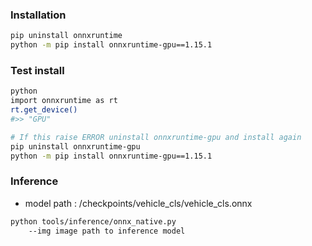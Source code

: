 ### Installation
```bash
pip uninstall onnxruntime
python -m pip install onnxruntime-gpu==1.15.1
```
### Test install
```bash
python
import onnxruntime as rt
rt.get_device()
#>> "GPU"

# If this raise ERROR uninstall onnxruntime-gpu and install again
pip uninstall onnxruntime-gpu
python -m pip install onnxruntime-gpu==1.15.1
```
### Inference
- model path : /checkpoints/vehicle_cls/vehicle_cls.onnx
```bash
python tools/inference/onnx_native.py
    --img image path to inference model
```
